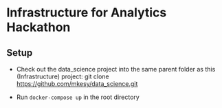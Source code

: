 # Infrastructure for Analytics Hackathon

## Setup
* Check out the data_science project into the same parent folder as this (Infrastructure) project:
git clone https://github.com/mkesy/data_science.git

* Run `docker-compose up` in the root directory
